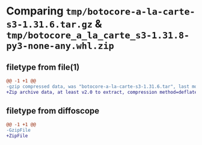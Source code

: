 # Comparing `tmp/botocore-a-la-carte-s3-1.31.6.tar.gz` & `tmp/botocore_a_la_carte_s3-1.31.8-py3-none-any.whl.zip`

## filetype from file(1)

```diff
@@ -1 +1 @@
-gzip compressed data, was "botocore-a-la-carte-s3-1.31.6.tar", last modified: Thu Jul 20 01:20:43 2023, max compression
+Zip archive data, at least v2.0 to extract, compression method=deflate
```

## filetype from diffoscope

```diff
@@ -1 +1 @@
-GzipFile
+ZipFile
```

